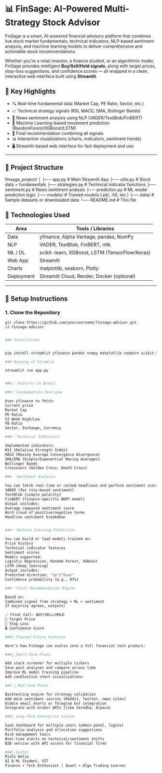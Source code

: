 
# 📊 FinSage: AI-Powered Multi-Strategy Stock Advisor

FinSage is a smart, AI-powered financial advisory platform that combines live stock market fundamentals, technical indicators, NLP-based sentiment analysis, and machine learning models to deliver comprehensive and actionable stock recommendations.

Whether you're a retail investor, a finance student, or an algorithmic trader, FinSage provides intelligent **Buy/Sell/Hold signals**, along with target prices, stop-loss suggestions, and confidence scores — all wrapped in a clean, interactive web interface built using **Streamlit**.

## 🧠 Key Highlights

- 🔍 Real-time fundamental data (Market Cap, PE Ratio, Sector, etc.)
- 📈 Technical strategy signals (RSI, MACD, SMA, Bollinger Bands)
- 📰 News sentiment analysis using NLP (VADER/TextBlob/FinBERT)
- 🤖 Machine Learning-based movement prediction (RandomForest/XGBoost/LSTM)
- 📌 Final recommendation combining all signals
- 📊 Interactive visualizations (charts, indicators, sentiment trends)
- 🖥️ Streamlit-based web interface for fast deployment and use

---

## 📂 Project Structure

finsage_project/
│
├── app.py # Main Streamlit App
├── utils.py # Stock data + fundamentals
├── strategies.py # Technical indicator functions
├── sentiment.py # News sentiment analysis
├── prediction.py # ML model prediction logic
├── models/ # Trained models (.pkl, .h5, etc.)
├── data/ # Sample datasets or downloaded data
└── README.md # This file


## 🔧 Technologies Used

| Area        | Tools / Libraries                                      |
|-------------|--------------------------------------------------------|
| Data        | yfinance, Alpha Vantage, pandas, NumPy                |
| NLP         | VADER, TextBlob, FinBERT, nltk                        |
| ML / DL     | scikit-learn, XGBoost, LSTM (TensorFlow/Keras)        |
| Web App     | Streamlit                                             |
| Charts      | matplotlib, seaborn, Plotly                           |
| Deployment  | Streamlit Cloud, Render, Docker (optional)            |

---

## 🚀 Setup Instructions

### 1. Clone the Repository

```bash
git clone https://github.com/yourusername/finsage-advisor.git
cd finsage-advisor


### Installation 


pip install streamlit yfinance pandas numpy matplotlib seaborn scikit-learn nltk vaderSentiment textblob transformers torch plotly

### Running of Stramlit

streamlit run app.py


###📈 Features in Detail

###✅ Fundamentals Overview

Uses yfinance to fetch:
Current price
Market Cap
PE Ratio
52 Week High/Low
PB Ratio
Sector, Exchange, Currency

###✅ Technical Indicators

Implemented indicators:
RSI (Relative Strength Index)
MACD (Moving Average Convergence Divergence)
SMA/EMA (Simple/Exponential Moving Averages)
Bollinger Bands
Crossovers (Golden Cross, Death Cross)

###✅ Sentiment Analysis

You can fetch real-time or cached headlines and perform sentiment scoring using:
VADER (for rule-based sentiment)
TextBlob (simple polarity)
FinBERT (finance-specific BERT model)
Output includes:
Average compound sentiment score
Word cloud of positive/negative terms
Headline sentiment breakdown


###✅ Machine Learning Prediction

You can build or load models trained on:
Price history
Technical indicator features
Sentiment scores
Models supported:
Logistic Regression, Random Forest, XGBoost
LSTM (deep learning)
Output includes:
Predicted direction: "Up"/"Down"
Confidence probability (e.g., 87%)

###✅ Final Recommendation Engine

Based on:
Combined signal from strategy + ML + sentiment
If majority agrees, outputs:

✅ Final Call: BUY/SELL/HOLD
🎯 Target Price
🛑 Stop Loss
🔒 Confidence Score

###🧱 Planned Future Features

Here’s how FinSage can evolve into a full financial tech product:

###🔮 Short-Term Plans

Add stock screener for multiple tickers
Save past analyses and compare across time
Improve ML model training pipeline
Add candlestick chart visualizations

### 🧠 Mid-Term Plans

Backtesting engine for strategy validation
Add more sentiment sources (Reddit, Twitter, news sites)
Enable email alerts or Telegram bot integration
Integrate with broker APIs (like Zerodha, Alpaca)

###🏢 Long-Term Enterprise Vision

SaaS dashboard for multiple users (admin panel, logins)
Portfolio analysis and allocation suggestions
Risk management tools
Real-time alerts on technical/sentiment shifts
B2B version with API access for financial firms

###👤 Author
Rishi Walia
AI & ML Student, VIT
Finance + Tech Enthusiast | Quant + Algo Trading Learner
